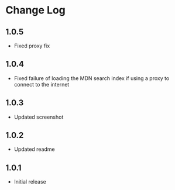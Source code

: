 # Change Log

## 1.0.5

- Fixed proxy fix

## 1.0.4

- Fixed failure of loading the MDN search index if using a proxy to connect to the internet

## 1.0.3

- Updated screenshot

## 1.0.2

- Updated readme

## 1.0.1

- Initial release
